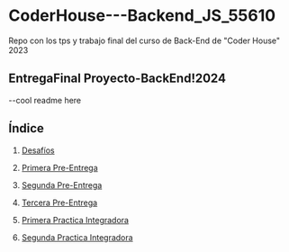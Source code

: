 # CoderHouse---Backend_JS_55610
Repo con los tps y trabajo final del curso de Back-End de "Coder House" 2023

## EntregaFinal Proyecto-BackEnd!2024

--cool readme here

## Índice

1. [Desafíos](https://github.com/leoroan/CoderHouse---Backend_JS_55610/tree/desafios)
   
2. [Primera Pre-Entrega](https://github.com/leoroan/CoderHouse---Backend_JS_55610/tree/PriemeraPreEntrega)
   
3. [Segunda Pre-Entrega](https://github.com/leoroan/CoderHouse---Backend_JS_55610/tree/SegundaPreEntrega)

4. [Tercera Pre-Entrega](https://github.com/leoroan/CoderHouse---Backend_JS_55610/tree/TerceraPreEntrega)
   
5. [Primera Practica Integradora](https://github.com/leoroan/CoderHouse---Backend_JS_55610/tree/PrimeraPracticaIntegradora)

6. [Segunda Practica Integradora](https://github.com/leoroan/CoderHouse---Backend_JS_55610/tree/SegundaPracticaIntegradora)
